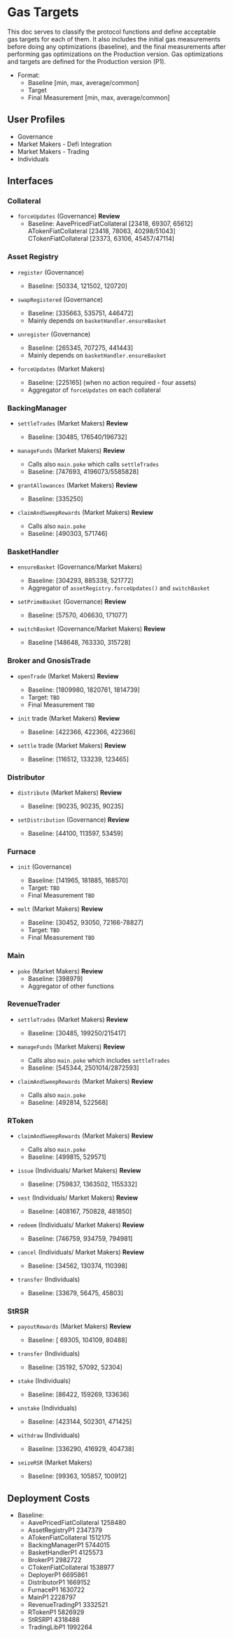 # Gas Targets

This doc serves to classify the protocol functions and define acceptable gas targets for each of them. It also includes the initial gas measurements before doing any optimizations (baseline), and the final measurements after performing gas optimizations on the Production version. Gas optimizations and targets are defined for the Production version (P1).


* Format:
    - Baseline [min, max, average/common]
    - Target
    - Final Measurement [min, max, average/common]

## User Profiles

- Governance
- Market Makers - Defi Integration
- Market Makers - Trading
- Individuals


## Interfaces

### Collateral

* `forceUpdates` (Governance) **Review**
    - Baseline:
AavePricedFiatCollateral [23418, 69307, 65612] 
ATokenFiatCollateral     [23418, 78063, 40298/51043]
CTokenFiatCollateral     [23373, 63106, 45457/47114]

### Asset Registry

* `register` (Governance)
    - Baseline: [50334, 121502, 120720] 

* `swapRegistered` (Governance)
    - Baseline: [335663, 535751, 446472]
    - Mainly depends on `basketHandler.ensureBasket`

* `unregister` (Governance)
    - Baseline: [265345, 707275, 441443] 
    - Mainly depends on `basketHandler.ensureBasket`

* `forceUpdates` (Market Makers)
    - Baseline:  [225165] (when no action required - four assets)
    - Aggregator of `forceUpdates` on each collateral

### BackingManager

* `settleTrades` (Market Makers) **Review**
    - Baseline: [30485, 176540/196732]

* `manageFunds` (Market Makers) **Review**
    - Calls also `main.poke` which calls `settleTrades`
    - Baseline: [747693, 4196073/5585828]

* `grantAllowances` (Market Makers) **Review**
    - Baseline: [335250]

* `claimAndSweepRewards` (Market Makers) **Review**
    - Calls also `main.poke`
    - Baseline: [490303, 571746]


### BasketHandler

* `ensureBasket` (Governance/Market Makers)
    - Baseline: [304293, 885338, 521772]
    - Aggregator of `assetRegistry.forceUpdates()` and `switchBasket`

* `setPrimeBasket` (Governance) **Review**
    - Baseline: [57570, 406630, 171077]

* `switchBasket` (Governance/Market Makers) **Review**
    - Baseline  [148648, 763330, 315728]

### Broker and GnosisTrade

* `openTrade` (Market Makers) **Review**
    - Baseline: [1809980, 1820761, 1814739]
    - Target: `TBD`
    - Final Measurement `TBD`

*  `init` trade (Market Makers) **Review**
    - Baseline: [422366, 422366, 422366]

* `settle` trade (Market Makers) **Review**
    - Baseline: [116512, 133239, 123465]

### Distributor

* `distribute` (Market Makers) **Review**
    - Baseline: [90235, 90235, 90235] 

* `setDistribution` (Governance) **Review**
    - Baseline: [44100, 113597, 53459] 

### Furnace

* `init` (Governance)
    - Baseline: [141965, 181885, 168570]
    - Target: `TBD`
    - Final Measurement `TBD`

* `melt` (Market Makers)  **Review**
    - Baseline: [30452, 93050, 72166-78827]
    - Target: `TBD`
    - Final Measurement `TBD`

### Main

* `poke`  (Market Makers) **Review**
    - Baseline: [398979]
    - Aggregator of other functions
        
### RevenueTrader

* `settleTrades` (Market Makers) **Review**
    - Baseline: [30485, 199250/215417]

* `manageFunds` (Market Makers) **Review**
  - Calls also `main.poke` which includes `settleTrades`
  - Baseline: [545344, 2501014/2872593]

* `claimAndSweepRewards` (Market Makers) **Review**
    - Calls also `main.poke`
    - Baseline: [492814, 522568]

### RToken

* `claimAndSweepRewards` (Market Makers) **Review**
    - Calls also `main.poke`
    - Baseline: [499815, 529571]

* `issue` (Individuals/ Market Makers) **Review**
    - Baseline: [759837, 1363502, 1155332]

* `vest` (Individuals/ Market Makers) **Review**
    - Baseline: [408167, 750828, 481850]

* `redeem` (Individuals/ Market Makers) **Review**
    - Baseline: [746759, 934759, 794981]

* `cancel` (Individuals/ Market Makers) **Review**
    - Baseline: [34562, 130374, 110398]

* `transfer` (Individuals)
    - Baseline: [33679, 56475, 45803]

### StRSR

* `payoutRewards` (Market Makers) **Review**
    - Baseline: [ 69305, 104109, 80488]

* `transfer` (Individuals)
    - Baseline: [35192, 57092, 52304]

* `stake` (Individuals)
    - Baseline: [86422, 159269, 133636]

* `unstake` (Individuals)
    - Baseline: [423144, 502301, 471425]

* `withdraw` (Individuals)
    - Baseline: [336290, 416929, 404738]

* `seizeRSR` (Market Makers)
    - Baseline: [99363, 105857, 100912]


## Deployment Costs

* Baseline:
    - AavePricedFiatCollateral   1258480 
    - AssetRegistryP1            2347379
    - ATokenFiatCollateral       1512175 
    - BackingManagerP1           5744015
    - BasketHandlerP1            4125573
    - BrokerP1                   2982722 
    - CTokenFiatCollateral       1538977 
    - DeployerP1                 6695861
    - DistributorP1              1669152
    - FurnaceP1                  1630722
    - MainP1                     2228797
    - RevenueTradingP1           3332521
    - RTokenP1                   5826929 
    - StRSRP1                    4318488
    - TradingLibP1               1992264

